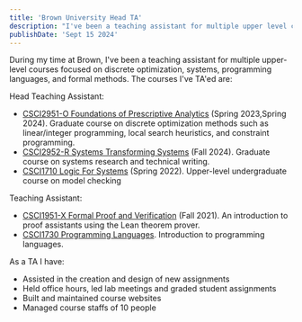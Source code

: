 ```yaml
---
title: 'Brown University Head TA'
description: "I've been a teaching assistant for multiple upper level courses focused on discrete optimization, systems, programming languages and formal methods."
publishDate: 'Sept 15 2024'
---
```


During my time at Brown, I've been a teaching assistant for multiple upper-level courses focused on discrete optimization, systems, programming languages, and formal methods. The courses I've TA'ed are:

Head Teaching Assistant:

- [CSCI2951-O Foundations of Prescriptive Analytics](https://cs.brown.edu/courses/csci2951-o/) (Spring 2023,Spring 2024). Graduate course on discrete optimization methods such as linear/integer programming, local search heuristics, and constraint programming.
- [CSCI2952-R Systems Transforming Systems](https://cs.brown.edu/courses/csci2952r/) (Fall 2024). Graduate course on systems research and technical writing.
- [CSCI1710 Logic For Systems](https://csci1710.github.io/2024/) (Spring 2022). Upper-level undergraduate course on model checking

Teaching Assistant:

- [CSCI1951-X Formal Proof and Verification](https://cs.brown.edu/courses/cs1951x/) (Fall 2021). An introduction to proof assistants using the Lean theorem prover.
- [CSCI1730 Programming Languages](https://cs.brown.edu/courses/csci1730/). Introduction to programming languages.



As a TA I have:
- Assisted in the creation and design of new assignments
- Held office hours, led lab meetings and graded student assignments
- Built and maintained course websites
- Managed course staffs of 10 people

